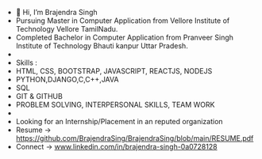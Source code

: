 - 👋 Hi, I’m Brajendra Singh
- Pursuing Master in Computer Application from Vellore Institute of Technology Vellore TamilNadu.
- Completed Bachelor in Computer Application from Pranveer Singh Institute of Technology Bhauti kanpur Uttar Pradesh.
-
- Skills :
- HTML, CSS, BOOTSTRAP, JAVASCRIPT, REACTJS, NODEJS
- PYTHON,DJANGO,C,C++,JAVA
- SQL
- GIT & GITHUB
- PROBLEM SOLVING, INTERPERSONAL SKILLS, TEAM WORK
-
- Looking for an Internship/Placement in an reputed organization
- Resume -> https://github.com/BrajendraSing/BrajendraSing/blob/main/RESUME.pdf
- Connect -> www.linkedin.com/in/brajendra-singh-0a0728128
